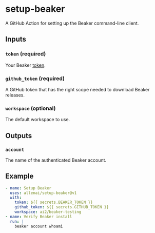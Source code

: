 # setup-beaker

A GitHub Action for setting up the Beaker command-line client.

## Inputs

### `token` (required)

Your Beaker [token](https://beaker.org/user).

### `github_token` (required)

A GitHub token that has the right scope needed to download Beaker releases.

### `workspace` (optional)

The default workspace to use.

## Outputs

### `account`

The name of the authenticated Beaker account.

## Example

```yaml
- name: Setup Beaker
  uses: allenai/setup-beaker@v1
  with:
    token: ${{ secrets.BEAKER_TOKEN }}
    github_token: ${{ secrets.GITHUB_TOKEN }}
    workspace: ai2/beaker-testing
- name: Verify Beaker install
  run: |
    beaker account whoami
```
